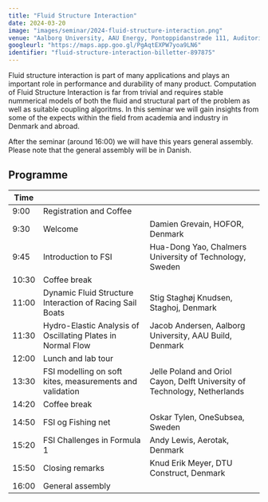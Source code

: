 ```yaml
---
title: "Fluid Structure Interaction"
date: 2024-03-20
image: "images/seminar/2024-fluid-structure-interaction.png"
venue: "Aalborg University, AAU Energy, Pontoppidanstræde 111, Auditorium 1.177, 9220 Aalborg Øst"
googleurl: "https://maps.app.goo.gl/PgAqtEXPW7yoa9LN6"
identifier: "fluid-structure-interaction-billetter-897875"
---
```


Fluid structure interaction is part of many applications and plays an important role in performance and durability of many product. 
Computation of Fluid Structure Interaction is far from trivial and requires stable nummerical models of both the fluid and structural part of the problem as well as suitable coupling algoritms.
In this seminar we will gain insights from some of the expects within the field from academia and industry in Denmark and abroad. 

After the seminar (around 16:00) we will have this years general assembly. Please note that the general assembly will be in Danish.

## Programme


| Time  |             |             |
| ----- | ----------- | ----------- |
|  9:00 | Registration and Coffee | |
|  9:30 | Welcome | Damien Grevain, HOFOR, Denmark |
|  9:45 | Introduction to FSI | Hua-Dong Yao, Chalmers University of Technology, Sweden |
| 10:30 | Coffee break | |
| 11:00 | Dynamic Fluid Structure Interaction of Racing Sail Boats | Stig Staghøj Knudsen, Staghoj, Denmark |
| 11:30 | Hydro-Elastic Analysis of Oscillating Plates in Normal Flow | Jacob Andersen, Aalborg University, AAU Build, Denmark |
| 12:00 | Lunch and lab tour | |
| 13:30 | FSI modelling on soft kites, measurements and validation | Jelle Poland and Oriol Cayon, Delft University of Technology, Netherlands |
| 14:20 | Coffee break | |
| 14:50 | FSI og Fishing net | Oskar Tylen, OneSubsea, Sweden |
| 15:20 | FSI Challenges in Formula 1 | Andy Lewis, Aerotak, Denmark |
| 15:50 | Closing remarks | Knud Erik Meyer, DTU Construct, Denmark |
| 16:00 | General assembly | |
